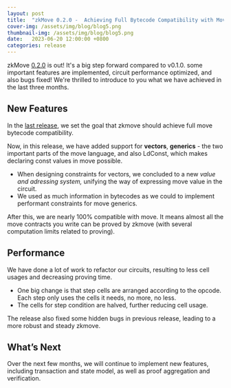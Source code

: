 ```yaml
---
layout: post
title:  "zkMove 0.2.0 -  Achieving Full Bytecode Compatibility with Move"
cover-img: /assets/img/blog/blog5.png
thumbnail-img: /assets/img/blog/blog5.png
date:   2023-06-20 12:00:00 +0800
categories: release
---
```


zkMove [0.2.0](https://github.com/zkmove/zkmove/releases/tag/v0.2.0) is out! It's a big step forward compared to v0.1.0. some important features are implemented, circuit performance optimized, and also bugs fixed!
We're thrilled to introduce to you what we have achieved in the last three months.

## New Features

In the [last release](https://www.zkmove.net/2023-03-23-zkMove-0.1.0-A-Significant-Step-Towards-Bytecode-Compatibility-with-Move/), we set the goal that zkmove should achieve full move bytecode compatibility.

Now, in this release, we have added support for **vectors**, **generics** - the two important parts of the move language, and also LdConst, which makes declaring const values in move possible.

- When designing constraints for vectors, we concluded to a new *value and adressing system,* unifying the way of expressing move value in the circuit.
- We used as much information in bytecodes as we could to implement performant constraints for move generics.

After this, we are nearly 100% compatible with move. It means almost all the move contracts you write can be proved by zkmove (with several computation limits related to proving).

## Performance

We have done a lot of work to refactor our circuits, resulting to less cell usages and decreasing proving time.

- One big change is that step cells are arranged according to the opcode. Each step only uses the cells it needs, no more, no less.
- The cells for step condition are halved, further reducing cell usage.

The release also fixed some hidden bugs in previous release, leading to a more robust and steady zkmove.

## What’s Next

Over the next few months, we will continue to implement new features, including transaction and state model, as well as proof aggregation and verification.